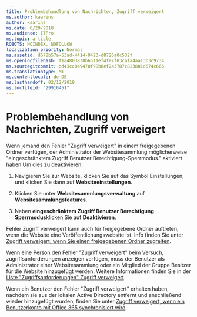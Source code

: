 ```yaml
---
title: Problembehandlung von Nachrichten, Zugriff verweigert
ms.author: kaarins
author: kaarins
ms.date: 6/29/2018
ms.audience: ITPro
ms.topic: article
ROBOTS: NOINDEX, NOFOLLOW
localization_priority: Normal
ms.assetid: d678b57a-53ad-4414-9423-d8726a0c532f
ms.openlocfilehash: f1a4803838b6511ef4fe7f03cafa4aa13b3c9734
ms.sourcegitcommit: dd43cc0a9470f98b8ef2a3787c823801d674c666
ms.translationtype: MT
ms.contentlocale: de-DE
ms.lasthandoff: 02/12/2019
ms.locfileid: "29916451"
---
```

# <a name="troubleshoot-access-denied-messages"></a>Problembehandlung von Nachrichten, Zugriff verweigert

Wenn jemand den Fehler "Zugriff verweigert" in einem freigegebenen Ordner verfügen, der Administrator der Websitesammlung möglicherweise "eingeschränktem Zugriff Benutzer Berechtigung-Sperrmodus." aktiviert haben Um dies zu deaktivieren: 
  
1. Navigieren Sie zur Website, klicken Sie auf das Symbol Einstellungen, und klicken Sie dann auf **Websiteeinstellungen**.
    
2. Klicken Sie unter **Websitesammlungsverwaltung** auf **Websitesammlungsfeatures**.
    
3. Neben **eingeschränktem Zugriff Benutzer Berechtigung Sperrmodus**klicken Sie auf **Deaktivieren**.
    
Fehler Zugriff verweigert kann auch für freigegebene Ordner auftreten, wenn die Website eine Veröffentlichungswebsite ist. Info finden Sie unter [Zugriff verweigert, wenn Sie einen freigegebenen Ordner zugreifen](https://go.microsoft.com/fwlink/?linkid=2004317).
  
Wenn eine Person den Fehler "Zugriff verweigert" beim Versuch, zugriffsanforderungen anzeigen verfügen, muss der Benutzer als Administrator einer Websitesammlung oder ein Mitglied der Gruppe Besitzer für die Website hinzugefügt werden. Weitere Informationen finden Sie in der [Liste "Zugriffsanforderungen" Zugriff verweigert](https://go.microsoft.com/fwlink/?linkid=2004220).
  
Wenn ein Benutzer den Fehler "Zugriff verweigert" erhalten haben, nachdem sie aus der lokalen Active Directory entfernt und anschließend wieder hinzugefügt wurden, finden Sie unter [Zugriff verweigert, wenn ein Benutzerkonto mit Office 365 synchronisiert wird](https://go.microsoft.com/fwlink/?linkid=2004318).
  

